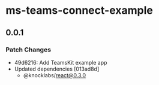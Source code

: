 # ms-teams-connect-example

## 0.0.1

### Patch Changes

- 49d6216: Add TeamsKit example app
- Updated dependencies [013ad8d]
  - @knocklabs/react@0.3.0
